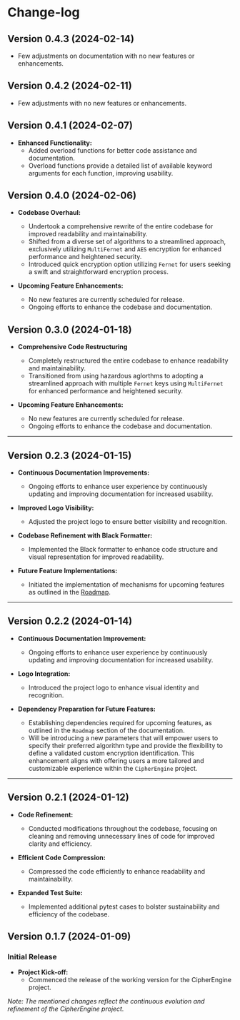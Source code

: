 # Change-log

## Version 0.4.3 (2024-02-14)
- Few adjustments on documentation with no new features or enhancements.

## Version 0.4.2 (2024-02-11)
- Few adjustments with no new features or enhancements.

## Version 0.4.1 (2024-02-07)
- **Enhanced Functionality:**
  - Added overload functions for better code assistance and documentation.
  - Overload functions provide a detailed list of available keyword arguments for each function, improving usability.

## Version 0.4.0 (2024-02-06)
- **Codebase Overhaul:**
  - Undertook a comprehensive rewrite of the entire codebase for improved readability and maintainability.
  - Shifted from a diverse set of algorithms to a streamlined approach, exclusively utilizing `MultiFernet` and `AES` encryption for enhanced performance and heightened security.
  - Introduced quick encryption option utilizing `Fernet` for users seeking a swift and straightforward encryption process.

- **Upcoming Feature Enhancements:**
  - No new features are currently scheduled for release.
  - Ongoing efforts to enhance the codebase and documentation.


## Version 0.3.0 (2024-01-18)
- **Comprehensive Code Restructuring**
  - Completely restructured the entire codebase to enhance readability and maintainability.
  - Transitioned from using hazardous aglorthms to adopting a streamlined approach with multiple `Fernet` keys using `MultiFernet` for enhanced performance and heightened security.

- **Upcoming Feature Enhancements:**
  - No new features are currently scheduled for release.
  - Ongoing efforts to enhance the codebase and documentation.
---

## Version 0.2.3 (2024-01-15)
- **Continuous Documentation Improvements:**
  - Ongoing efforts to enhance user experience by continuously updating and improving documentation for increased usability.

- **Improved Logo Visibility:**
  - Adjusted the project logo to ensure better visibility and recognition.

- **Codebase Refinement with Black Formatter:**
  - Implemented the Black formatter to enhance code structure and visual representation for improved readability.

- **Future Feature Implementations:**
  - Initiated the implementation of mechanisms for upcoming features as outlined in the [Roadmap](./README.md#Roadmap).
  
---

## Version 0.2.2 (2024-01-14)
- **Continuous Documentation Improvement:**
  - Ongoing efforts to enhance user experience by continuously updating and improving documentation for increased usability.

- **Logo Integration:**
  - Introduced the project logo to enhance visual identity and recognition.

- **Dependency Preparation for Future Features:**
  - Establishing dependencies required for upcoming features, as outlined in the `Roadmap` section of the documentation.
  - Will be introducing a new parameters that will empower users to specify their preferred algorithm type and provide the flexibility to define a validated custom encryption identification. This enhancement aligns with offering users a more tailored and customizable experience within the `CipherEngine` project.
---

## Version 0.2.1 (2024-01-12)
- **Code Refinement:**
  - Conducted modifications throughout the codebase, focusing on cleaning and removing unnecessary lines of code for improved clarity and efficiency.

- **Efficient Code Compression:**
  - Compressed the code efficiently to enhance readability and maintainability.

- **Expanded Test Suite:**
  - Implemented additional pytest cases to bolster sustainability and efficiency of the codebase.

## Version 0.1.7 (2024-01-09)

### Initial Release

- **Project Kick-off:**
  - Commenced the release of the working version for the CipherEngine project.

*Note: The mentioned changes reflect the continuous evolution and refinement of the CipherEngine project.*